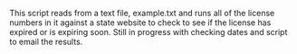 This script reads from a text file, example.txt and runs all of the license numbers in it against a state website to check to see if the license has expired or is expiring soon.  Still in progress with checking dates and script to email the results.
